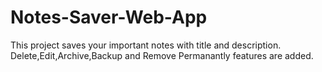 # Notes-Saver-Web-App
This project saves your important notes with title and description. Delete,Edit,Archive,Backup and Remove Permanantly features are added.
